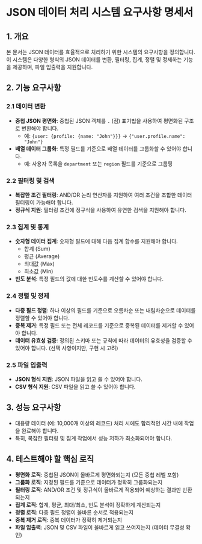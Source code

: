 # JSON 데이터 처리 시스템 요구사항 명세서

## 1. 개요
본 문서는 JSON 데이터를 효율적으로 처리하기 위한 시스템의 요구사항을 정의합니다. 이 시스템은 다양한 형식의 JSON 데이터를 변환, 필터링, 집계, 정렬 및 정제하는 기능을 제공하며, 파일 입출력을 지원합니다.

## 2. 기능 요구사항

### 2.1 데이터 변환
- **중첩 JSON 평면화**: 중첩된 JSON 객체를 `.` (점) 표기법을 사용하여 평면화된 구조로 변환해야 합니다.
  - 예: `{user: {profile: {name: "John"}}}` → `{"user.profile.name": "John"}`
- **배열 데이터 그룹화**: 특정 필드를 기준으로 배열 데이터를 그룹화할 수 있어야 합니다.
  - 예: 사용자 목록을 `department` 또는 `region` 필드를 기준으로 그룹핑

### 2.2 필터링 및 검색
- **복잡한 조건 필터링**: AND/OR 논리 연산자를 지원하여 여러 조건을 조합한 데이터 필터링이 가능해야 합니다.
- **정규식 지원**: 필터링 조건에 정규식을 사용하여 유연한 검색을 지원해야 합니다.

### 2.3 집계 및 통계
- **숫자형 데이터 집계**: 숫자형 필드에 대해 다음 집계 함수를 지원해야 합니다.
  - 합계 (Sum)
  - 평균 (Average)
  - 최대값 (Max)
  - 최소값 (Min)
- **빈도 분석**: 특정 필드의 값에 대한 빈도수를 계산할 수 있어야 합니다.

### 2.4 정렬 및 정제
- **다중 필드 정렬**: 하나 이상의 필드를 기준으로 오름차순 또는 내림차순으로 데이터를 정렬할 수 있어야 합니다.
- **중복 제거**: 특정 필드 또는 전체 레코드를 기준으로 중복된 데이터를 제거할 수 있어야 합니다.
- **데이터 유효성 검증**: 정의된 스키마 또는 규칙에 따라 데이터의 유효성을 검증할 수 있어야 합니다. (선택 사항이지만, 구현 시 고려)

### 2.5 파일 입출력
- **JSON 형식 지원**: JSON 파일을 읽고 쓸 수 있어야 합니다.
- **CSV 형식 지원**: CSV 파일을 읽고 쓸 수 있어야 합니다.

## 3. 성능 요구사항
- 대용량 데이터 (예: 10,000개 이상의 레코드) 처리 시에도 합리적인 시간 내에 작업을 완료해야 합니다.
- 특히, 복잡한 필터링 및 집계 작업에서 성능 저하가 최소화되어야 합니다.

## 4. 테스트해야 할 핵심 로직
- **평면화 로직**: 중첩된 JSON이 올바르게 평면화되는지 (모든 중첩 레벨 포함)
- **그룹화 로직**: 지정된 필드를 기준으로 데이터가 정확히 그룹화되는지
- **필터링 로직**: AND/OR 조건 및 정규식이 올바르게 적용되어 예상하는 결과만 반환되는지
- **집계 로직**: 합계, 평균, 최대/최소, 빈도 분석이 정확하게 계산되는지
- **정렬 로직**: 다중 필드 정렬이 올바른 순서로 적용되는지
- **중복 제거 로직**: 중복 데이터가 정확히 제거되는지
- **파일 입출력**: JSON 및 CSV 파일이 올바르게 읽고 쓰여지는지 (데이터 무결성 확인)
